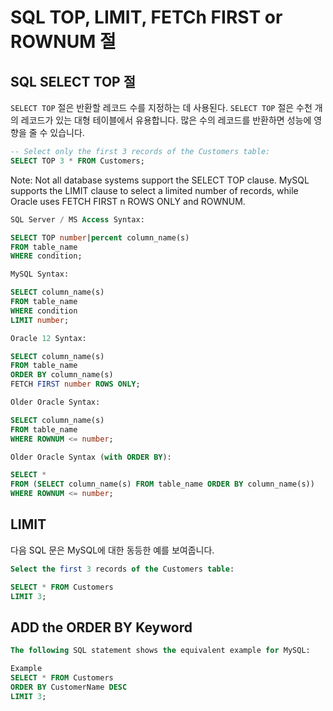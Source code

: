 # SQL TOP, LIMIT, FETCh FIRST or ROWNUM 절
## SQL SELECT TOP 절
`SELECT TOP` 절은 반환할 레코드 수를 지정하는 데 사용된다.
`SELECT TOP` 절은 수천 개의 레코드가 있는 대형 테이블에서 유용합니다. 많은 수의 레코드를 반환하면 성능에 영향을 줄 수 있습니다.
```sql
-- Select only the first 3 records of the Customers table:
SELECT TOP 3 * FROM Customers;
```
Note: Not all database systems support the SELECT TOP clause. MySQL supports the LIMIT clause to select a limited number of records, while Oracle uses FETCH FIRST n ROWS ONLY and ROWNUM.
```sql
SQL Server / MS Access Syntax:

SELECT TOP number|percent column_name(s)
FROM table_name
WHERE condition;

MySQL Syntax:

SELECT column_name(s)
FROM table_name
WHERE condition
LIMIT number;

Oracle 12 Syntax:

SELECT column_name(s)
FROM table_name
ORDER BY column_name(s)
FETCH FIRST number ROWS ONLY;

Older Oracle Syntax:

SELECT column_name(s)
FROM table_name
WHERE ROWNUM <= number;

Older Oracle Syntax (with ORDER BY):

SELECT *
FROM (SELECT column_name(s) FROM table_name ORDER BY column_name(s))
WHERE ROWNUM <= number;
```

## LIMIT
다음 SQL 문은 MySQL에 대한 동등한 예를 보여줍니다.
```sql
Select the first 3 records of the Customers table:

SELECT * FROM Customers
LIMIT 3;
```

## ADD the ORDER BY Keyword
```sql
The following SQL statement shows the equivalent example for MySQL:

Example
SELECT * FROM Customers
ORDER BY CustomerName DESC
LIMIT 3;
```
